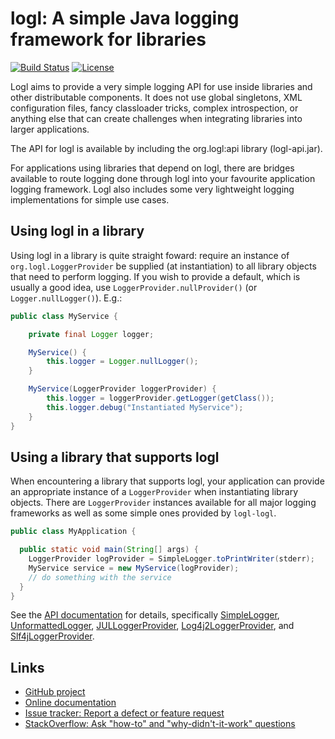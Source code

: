 # logl: A simple Java logging framework for libraries

[![Build Status](https://circleci.com/gh/logl/logl.svg?style=shield)](https://circleci.com/gh/logl/logl) [![License](https://img.shields.io/badge/License-Apache%202.0-blue.svg)](https://github.com/logl/logl/blob/master/LICENSE)

Logl aims to provide a very simple logging API for use inside libraries and
other distributable components. It does not use global singletons,
XML configuration files, fancy classloader tricks, complex introspection, or
anything else that can create challenges when integrating libraries into
larger applications.

The API for logl is available by including the org.logl:api library (logl-api.jar).

For applications using libraries that depend on logl, there are bridges
available to route logging done through logl into your favourite application
logging framework. Logl also includes some very lightweight logging
implementations for simple use cases.


## Using logl in a library

Using logl in a library is quite straight foward: require an instance of
`org.logl.LoggerProvider` be supplied (at instantiation) to all library
objects that need to perform logging. If you wish to provide a default,
which is usually a good idea, use `LoggerProvider.nullProvider()` (or
`Logger.nullLogger()`). E.g.:

```java
public class MyService {

    private final Logger logger;

    MyService() {
        this.logger = Logger.nullLogger();
    }

    MyService(LoggerProvider loggerProvider) {
        this.logger = loggerProvider.getLogger(getClass());
        this.logger.debug("Instantiated MyService");
    }
}
```


## Using a library that supports logl

When encountering a library that supports logl, your application can provide an
appropriate instance of a `LoggerProvider` when instantiating library objects.
There are `LoggerProvider` instances available for all major logging frameworks
as well as some simple ones provided by `logl-logl`.

```java
public class MyApplication {

  public static void main(String[] args) {
    LoggerProvider logProvider = SimpleLogger.toPrintWriter(stderr);
    MyService service = new MyService(logProvider);
    // do something with the service
  }
}
```

See the [API documentation](https://logl.org/docs/java/latest/)
for details, specifically [SimpleLogger](https://logl.org/docs/java/latest/org/logl/logl/SimpleLogger.html),
[UnformattedLogger](https://logl.org/docs/java/latest/org/logl/logl/UnformattedLogger.html),
[JULLoggerProvider](https://logl.org/docs/java/latest/org/logl/jul/JULLoggerProvider.html),
[Log4j2LoggerProvider](https://logl.org/docs/java/latest/org/logl/log4j2/Log4j2LoggerProvider.html),
and [Slf4jLoggerProvider](https://logl.org/docs/java/latest/org/logl/slf4j/Slf4jLoggerProvider.html).


## Links

- [GitHub project](https://github.com/logl/logl)
- [Online documentation](https://logl.org/docs/java/latest/)
- [Issue tracker: Report a defect or feature request](https://github.com/logl/logl/issues/new)
- [StackOverflow: Ask "how-to" and "why-didn't-it-work" questions](https://stackoverflow.com/questions/ask?tags=logl+java)
